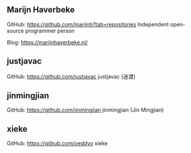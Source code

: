 
## Marijn Haverbeke

GitHub: https://github.com/marijnh?tab=repositories  Independent open-source programmer person

Blog: https://marijnhaverbeke.nl/

## justjavac

GitHub: https://github.com/justjavac justjavac (迷渡)

## jinmingjian

GitHub: https://github.com/jinmingjian jinmingjian (Jin Mingjian)

## xieke

GitHub: https://github.com/oeddyo xieke
